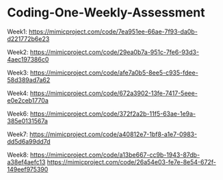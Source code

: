 # Coding-One-Weekly-Assessment
Week1: https://mimicproject.com/code/7ea951ee-66ae-7f93-da0b-d221772b6e23

Week2: https://mimicproject.com/code/29ea0b7a-951c-7fe6-93d3-4aec197386c0

Week3: https://mimicproject.com/code/afe7a0b5-8ee5-c935-fdee-58d389ad7a62

Week4: https://mimicproject.com/code/672a3902-13fe-7417-5eee-e0e2ceb1770a

Week6: https://mimicproject.com/code/372f2a2b-11f5-63ae-1e9a-385e0131567a

Week7: https://mimicproject.com/code/a40812e7-1bf8-a1e7-0983-dd5d6a99dd7d

Week8: https://mimicproject.com/code/a13be667-cc9b-1943-87db-a38ef4aefc13 
https://mimicproject.com/code/26a54e03-fe7e-8e54-672f-149eef975390
